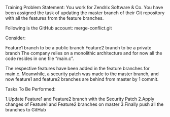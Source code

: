 Training Problem Statement: You work for Zendrix Software & Co. You have been assigned the task of updating the master branch of their Git repository with all the features from the feature branches.

Following is the GitHub account: merge-conflict.git

Consider:

Feature1 branch to be a public branch
Feature2 branch to be a private branch
The company relies on a monolithic architecture and for now all the code resides in one file “main.c”.

The respective features have been added in the feature branches for main.c. Meanwhile, a security patch was made to the master branch, and now feature1 and feature2 branches are behind from master by 1 commit.

Tasks To Be Performed:

  1.Update Feature1 and Feature2 branch with the Security Patch
  2.Apply changes of Feature1 and Feature2 branches on master
  3.Finally push all the branches to GitHub
